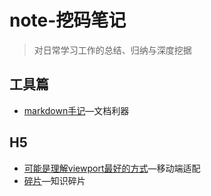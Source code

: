 # note-挖码笔记
>对日常学习工作的总结、归纳与深度挖据

## 工具篇
- [markdown手记](MK_KEY.md)—文档利器

## H5
- [可能是理解viewport最好的方式](h5/viewport.md)—移动端适配
- [碎片](h5/chip.md)—知识碎片
